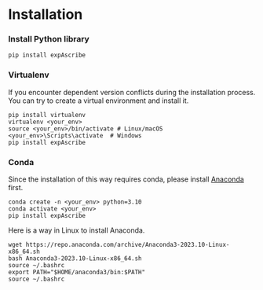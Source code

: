 # Installation
### Install Python library
```shell
pip install expAscribe
```

### Virtualenv

If you encounter dependent version conflicts during the installation process.
You can try to create a virtual environment and install it.

```shell
pip install virtualenv
virtualenv <your_env>
source <your_env>/bin/activate # Linux/macOS
<your_env>\Scripts\activate  # Windows
pip install expAscribe
```

### Conda

Since the installation of this way requires conda, please install [Anaconda](https://www.anaconda.com/download) first.

```shell
conda create -n <your_env> python=3.10
conda activate <your_env>
pip install expAscribe
```

Here is a way in Linux to install Anaconda.

```shell
wget https://repo.anaconda.com/archive/Anaconda3-2023.10-Linux-x86_64.sh
bash Anaconda3-2023.10-Linux-x86_64.sh
source ~/.bashrc
export PATH="$HOME/anaconda3/bin:$PATH"
source ~/.bashrc
```
